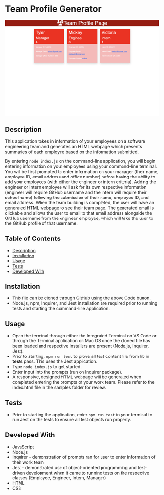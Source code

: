# Team Profile Generator

![TeamProfileGeneratorResult](./samples/teamprofilegeneratorresult.png)

## Description 
This application takes in information of your employees on a software engineering team and generates an HTML webpage which presents summaries of each employee based on the information submitted.

By entering `node index.js` on the command-line application, you will begin entering information on your employees using your command-line terminal. You will be first prompted to enter information on your manager (their name, employee ID, email address and office number) before having the ability to add your employees (with either the engineer or intern criteria). Adding the engineer or intern employee will ask for its own respective information (engineer will require GitHub username and the intern will require their school name) following the submission of their name, employee ID, and email address. When the team building is completed, the user will have an generated HTML webpage to see their team page. The generated email is clickable and allows the user to email to that email address alongside the GitHub username from the engineer employee, which will take the user to the GitHub profile of that username.

## Table of Contents
  - [Description](#Description)
  - [Installation](#Installation)
  - [Usage](#Usage)
  - [Tests](#Tests)
  - [Developed With](#Developed-with)

## Installation
- This file can be cloned through GitHub using the above Code button.
- Node.js, npm, Inquirer, and Jest installation are required prior to running tests and starting the command-line application. 

## Usage 
- Open the terminal through either the Integrated Terminal on VS Code or through the Terminal application on Mac OS once the cloned file has been loaded and respective installers are present (Node.js, Inquirer, Jest).
- Prior to starting, `npm run test` to prove all test content file from lib in __tests__ pass. This uses the Jest application.
- Type `node index.js` to get started.
- Enter input into the prompts (run on Inquirer package).
- A responsive, designed HTML webpage will be generated when completed entering the prompts of your work team. Please refer to the index.html file in the samples folder for review.

## Tests 
- Prior to starting the application, enter `npm run test` in your terminal to run Jest on the tests to ensure all test objects run properly. 

## Developed With 
- JavaScript 
- Node.js
- Inquirer - demonstration of prompts ran for user to enter information of their work team
- Jest - demonstrated use of object-oriented programming and test-driven development when it came to running tests on the respective classes (Employee, Engineer, Intern, Manager)
- HTML
- CSS

